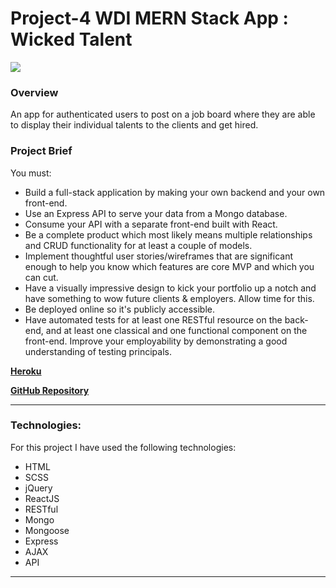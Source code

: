 # Project-4 WDI MERN Stack App : Wicked Talent

![](https://ga-dash.s3.amazonaws.com/production/assets/logo-9f88ae6c9c3871690e33280fcf557f33.png)

### Overview

An app for authenticated users to post on a job board where they are able to display their individual talents to the clients and get hired.


### Project Brief

You must:
- Build a full-stack application by making your own backend and your own front-end.
- Use an Express API to serve your data from a Mongo database.
- Consume your API with a separate front-end built with React.
- Be a complete product which most likely means multiple relationships and CRUD functionality for at least a couple of models.
- Implement thoughtful user stories/wireframes that are significant enough to help you know which features are core MVP and which you can cut.
- Have a visually impressive design to kick your portfolio up a notch and have something to wow future clients & employers. Allow time for this.
- Be deployed online so it's publicly accessible.
- Have automated tests for at least one RESTful resource on the back-end, and at least one classical and one functional component on the front-end. Improve your employability by demonstrating a good understanding of testing principals.


[**Heroku**](https://radiant-shelf-69670.herokuapp.com/)

[**GitHub Repository**](https://github.com/ssaba96/WDI-P4-React-Application)


---

### Technologies:

For this project I have used the following technologies:

- HTML
- SCSS 
- jQuery 
- ReactJS
- RESTful
- Mongo 
- Mongoose
- Express 
- AJAX
- API


---


